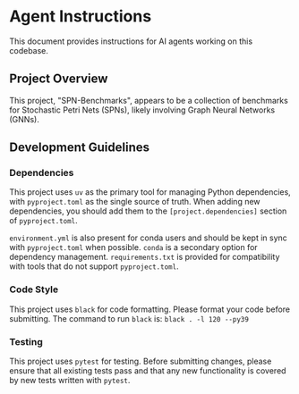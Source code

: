 # Agent Instructions

This document provides instructions for AI agents working on this codebase.

## Project Overview

This project, "SPN-Benchmarks", appears to be a collection of benchmarks for Stochastic Petri Nets (SPNs), likely involving Graph Neural Networks (GNNs).

## Development Guidelines

### Dependencies

This project uses `uv` as the primary tool for managing Python dependencies, with `pyproject.toml` as the single source of truth. When adding new dependencies, you should add them to the `[project.dependencies]` section of `pyproject.toml`.

`environment.yml` is also present for conda users and should be kept in sync with `pyproject.toml` when possible. `conda` is a secondary option for dependency management. `requirements.txt` is provided for compatibility with tools that do not support `pyproject.toml`.

### Code Style

This project uses `black` for code formatting. Please format your code before submitting. The command to run `black` is:
`black . -l 120 --py39`

### Testing

This project uses `pytest` for testing. Before submitting changes, please ensure that all existing tests pass and that any new functionality is covered by new tests written with `pytest`.
